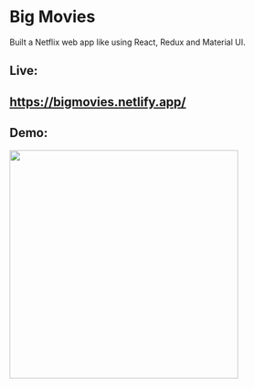 # Big Movies

Built a Netflix web app like using React, Redux and Material UI.

## Live:

## https://bigmovies.netlify.app/

## Demo:

<img src=https://user-images.githubusercontent.com/52018183/176925671-87c2daa4-115f-4440-acc7-218e2146701d.png with=400 height=400/>
